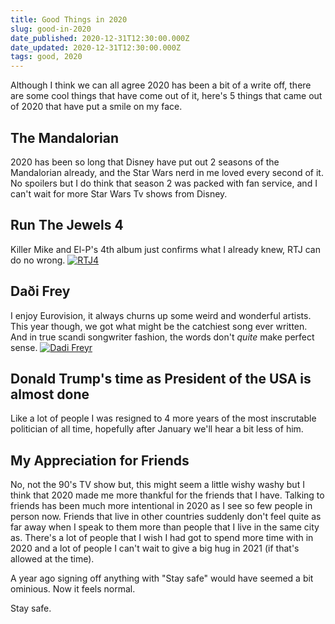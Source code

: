 ```yaml
---
title: Good Things in 2020
slug: good-in-2020
date_published: 2020-12-31T12:30:00.000Z
date_updated: 2020-12-31T12:30:00.000Z
tags: good, 2020
---
```


Although I think we can all agree 2020 has been a bit of a write off, there are some cool things that have come out of it, here's 5 things that came out of 2020 that have put a smile on my face. 

## The Mandalorian 
2020 has been so long that Disney have put out 2 seasons of the Mandalorian already, and the Star Wars nerd in me loved every second of it. No spoilers but I do think that season 2 was packed with fan service, and I can't wait for more Star Wars Tv shows from Disney.

## Run The Jewels 4
Killer Mike and El-P's 4th album just confirms what I already knew, RTJ can do no wrong. 
[![RTJ4](/blog/images/RTJ4.jpg)](https://www.youtube.com/watch?v=Sff7Kc77QAY)

## Daði Frey
I enjoy Eurovision, it always churns up some weird and wonderful artists. This year though, we got what might be the catchiest song ever written. And in true scandi songwriter fashion, the words don't _quite_ make perfect sense. 
[![Dadi Freyr](/blog/images/Dadi.jpg)](https://www.youtube.com/watch?v=VFZNvj-HfBU)


## Donald Trump's time as President of the USA is almost done
Like a lot of people I was resigned to 4 more years of the most inscrutable politician of all time, hopefully after January we'll hear a bit less of him.	

## My Appreciation for Friends 
No, not the 90's TV show but, this might seem a little wishy washy but I think that 2020 made me more thankful for the friends that I have. Talking to friends has been much more intentional in 2020 as I see so few people in person now. Friends that live in other countries suddenly don't feel quite as far away when I speak to them more than people that I live in the same city as. 
There's a lot of people that I wish I had got to spend more time with in 2020 and a lot of people I can't wait to give a big hug in 2021 (if that's allowed at the time).



A year ago signing off anything with "Stay safe" would have seemed a bit ominious. Now it feels normal. 


Stay safe.
